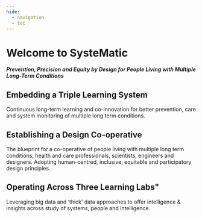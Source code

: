 ```yaml
---
hide:
  - navigation
  - toc
---
```


# **Welcome to SysteMatic**
***Prevention, Precision and Equity by Design for People Living with Multiple Long-Term Conditions***

## Embedding a Triple Learning System
Continuous long-term learning and co-innovation for better prevention, care and system monitoring of multiple long term conditions. 

## Establishing a Design Co-operative
The blueprint for a co-operative of people living with multiple long term conditions, health and care professionals, scientists, engineers and designers.
Adopting human-centred, inclusive, equitable and participatory design principles.
    
## Operating Across Three Learning Labs"
Leveraging big data and ‘thick’ data approaches to offer intelligence & insights across study of systems, people and intelligence.

